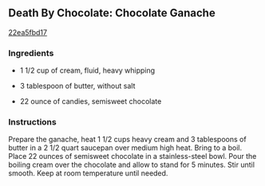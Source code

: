 ## Death By Chocolate: Chocolate Ganache

[22ea5fbd17](http://www.foodnetwork.com/recipes/death-by-chocolate-chocolate-ganache-recipe.html)

### Ingredients

 - 1 1/2 cup of cream, fluid, heavy whipping

 - 3 tablespoon of butter, without salt

 - 22 ounce of candies, semisweet chocolate

### Instructions

Prepare the ganache, heat 1 1/2 cups heavy cream and 3 tablespoons of butter in a 2 1/2 quart saucepan over medium high heat. Bring to a boil. Place 22 ounces of semisweet chocolate in a stainless-steel bowl. Pour the boiling cream over the chocolate and allow to stand for 5 minutes. Stir until smooth. Keep at room temperature until needed.